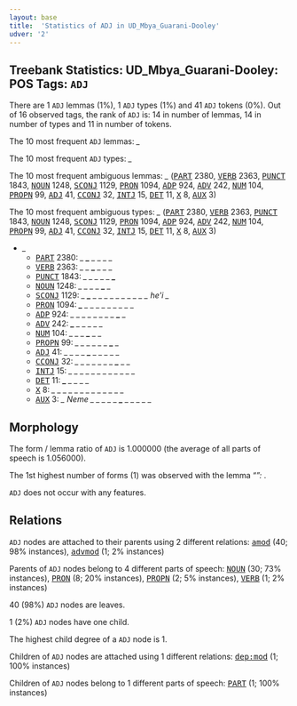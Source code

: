 ```yaml
---
layout: base
title:  'Statistics of ADJ in UD_Mbya_Guarani-Dooley'
udver: '2'
---
```


## Treebank Statistics: UD_Mbya_Guarani-Dooley: POS Tags: `ADJ`

There are 1 `ADJ` lemmas (1%), 1 `ADJ` types (1%) and 41 `ADJ` tokens (0%).
Out of 16 observed tags, the rank of `ADJ` is: 14 in number of lemmas, 14 in number of types and 11 in number of tokens.

The 10 most frequent `ADJ` lemmas: <em>_</em>

The 10 most frequent `ADJ` types:  <em>_</em>

The 10 most frequent ambiguous lemmas: <em>_</em> (<tt><a href="gun_dooley-pos-PART.html">PART</a></tt> 2380, <tt><a href="gun_dooley-pos-VERB.html">VERB</a></tt> 2363, <tt><a href="gun_dooley-pos-PUNCT.html">PUNCT</a></tt> 1843, <tt><a href="gun_dooley-pos-NOUN.html">NOUN</a></tt> 1248, <tt><a href="gun_dooley-pos-SCONJ.html">SCONJ</a></tt> 1129, <tt><a href="gun_dooley-pos-PRON.html">PRON</a></tt> 1094, <tt><a href="gun_dooley-pos-ADP.html">ADP</a></tt> 924, <tt><a href="gun_dooley-pos-ADV.html">ADV</a></tt> 242, <tt><a href="gun_dooley-pos-NUM.html">NUM</a></tt> 104, <tt><a href="gun_dooley-pos-PROPN.html">PROPN</a></tt> 99, <tt><a href="gun_dooley-pos-ADJ.html">ADJ</a></tt> 41, <tt><a href="gun_dooley-pos-CCONJ.html">CCONJ</a></tt> 32, <tt><a href="gun_dooley-pos-INTJ.html">INTJ</a></tt> 15, <tt><a href="gun_dooley-pos-DET.html">DET</a></tt> 11, <tt><a href="gun_dooley-pos-X.html">X</a></tt> 8, <tt><a href="gun_dooley-pos-AUX.html">AUX</a></tt> 3)

The 10 most frequent ambiguous types:  <em>_</em> (<tt><a href="gun_dooley-pos-PART.html">PART</a></tt> 2380, <tt><a href="gun_dooley-pos-VERB.html">VERB</a></tt> 2363, <tt><a href="gun_dooley-pos-PUNCT.html">PUNCT</a></tt> 1843, <tt><a href="gun_dooley-pos-NOUN.html">NOUN</a></tt> 1248, <tt><a href="gun_dooley-pos-SCONJ.html">SCONJ</a></tt> 1129, <tt><a href="gun_dooley-pos-PRON.html">PRON</a></tt> 1094, <tt><a href="gun_dooley-pos-ADP.html">ADP</a></tt> 924, <tt><a href="gun_dooley-pos-ADV.html">ADV</a></tt> 242, <tt><a href="gun_dooley-pos-NUM.html">NUM</a></tt> 104, <tt><a href="gun_dooley-pos-PROPN.html">PROPN</a></tt> 99, <tt><a href="gun_dooley-pos-ADJ.html">ADJ</a></tt> 41, <tt><a href="gun_dooley-pos-CCONJ.html">CCONJ</a></tt> 32, <tt><a href="gun_dooley-pos-INTJ.html">INTJ</a></tt> 15, <tt><a href="gun_dooley-pos-DET.html">DET</a></tt> 11, <tt><a href="gun_dooley-pos-X.html">X</a></tt> 8, <tt><a href="gun_dooley-pos-AUX.html">AUX</a></tt> 3)


* <em>_</em>
  * <tt><a href="gun_dooley-pos-PART.html">PART</a></tt> 2380: <em>_ <b>_</b> _ _ _ _</em>
  * <tt><a href="gun_dooley-pos-VERB.html">VERB</a></tt> 2363: <em>_ _ <b>_</b> _ _ _</em>
  * <tt><a href="gun_dooley-pos-PUNCT.html">PUNCT</a></tt> 1843: <em>_ _ _ _ _ <b>_</b></em>
  * <tt><a href="gun_dooley-pos-NOUN.html">NOUN</a></tt> 1248: <em>_ _ _ _ <b>_</b> _</em>
  * <tt><a href="gun_dooley-pos-SCONJ.html">SCONJ</a></tt> 1129: <em>_ <b>_</b> _ _ _ _ _ _ _ _ _ _ he'i _</em>
  * <tt><a href="gun_dooley-pos-PRON.html">PRON</a></tt> 1094: <em><b>_</b> _ _ _ _ _ _ _ _ _</em>
  * <tt><a href="gun_dooley-pos-ADP.html">ADP</a></tt> 924: <em>_ _ _ _ _ _ _ _ <b>_</b> _</em>
  * <tt><a href="gun_dooley-pos-ADV.html">ADV</a></tt> 242: <em><b>_</b> _ _ _ _ _</em>
  * <tt><a href="gun_dooley-pos-NUM.html">NUM</a></tt> 104: <em>_ _ _ <b>_</b> _ _</em>
  * <tt><a href="gun_dooley-pos-PROPN.html">PROPN</a></tt> 99: <em>_ _ _ _ _ _ <b>_</b> _</em>
  * <tt><a href="gun_dooley-pos-ADJ.html">ADJ</a></tt> 41: <em>_ _ _ _ <b>_</b> _ _ _ _ _</em>
  * <tt><a href="gun_dooley-pos-CCONJ.html">CCONJ</a></tt> 32: <em>_ _ _ _ _ _ _ <b>_</b> _ _</em>
  * <tt><a href="gun_dooley-pos-INTJ.html">INTJ</a></tt> 15: <em>_ _ _ _ <b>_</b> _ <b>_</b> _ <b>_</b> _ <b>_</b> _ _ _ _ _</em>
  * <tt><a href="gun_dooley-pos-DET.html">DET</a></tt> 11: <em><b>_</b> _ _ _ _</em>
  * <tt><a href="gun_dooley-pos-X.html">X</a></tt> 8: <em>_ _ _ _ _ _ _ _ _ <b>_</b> <b>_</b> <b>_</b> <b>_</b> <b>_</b> <b>_</b> <b>_</b> <b>_</b> _ _ _ _</em>
  * <tt><a href="gun_dooley-pos-AUX.html">AUX</a></tt> 3: <em>_ Neme _ _ _ _ _ <b>_</b> _ _ _ _ _</em>

## Morphology

The form / lemma ratio of `ADJ` is 1.000000 (the average of all parts of speech is 1.056000).

The 1st highest number of forms (1) was observed with the lemma “_”: <em>_</em>.

`ADJ` does not occur with any features.


## Relations

`ADJ` nodes are attached to their parents using 2 different relations: <tt><a href="gun_dooley-dep-amod.html">amod</a></tt> (40; 98% instances), <tt><a href="gun_dooley-dep-advmod.html">advmod</a></tt> (1; 2% instances)

Parents of `ADJ` nodes belong to 4 different parts of speech: <tt><a href="gun_dooley-pos-NOUN.html">NOUN</a></tt> (30; 73% instances), <tt><a href="gun_dooley-pos-PRON.html">PRON</a></tt> (8; 20% instances), <tt><a href="gun_dooley-pos-PROPN.html">PROPN</a></tt> (2; 5% instances), <tt><a href="gun_dooley-pos-VERB.html">VERB</a></tt> (1; 2% instances)

40 (98%) `ADJ` nodes are leaves.

1 (2%) `ADJ` nodes have one child.

The highest child degree of a `ADJ` node is 1.

Children of `ADJ` nodes are attached using 1 different relations: <tt><a href="gun_dooley-dep-dep-mod.html">dep:mod</a></tt> (1; 100% instances)

Children of `ADJ` nodes belong to 1 different parts of speech: <tt><a href="gun_dooley-pos-PART.html">PART</a></tt> (1; 100% instances)

